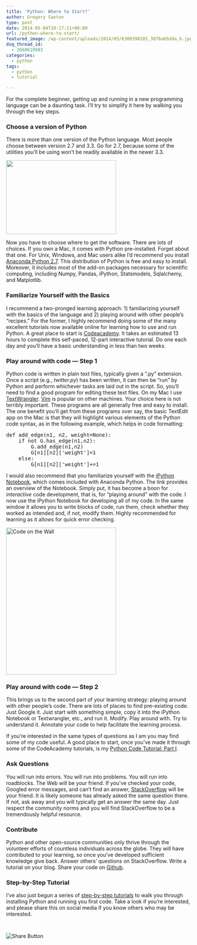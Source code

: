 ```yaml
---
title: 'Python: Where to Start?'
author: Gregory Saxton
type: post
date: 2014-05-04T20:17:11+00:00
url: /python-where-to-start/
featured_image: /wp-content/uploads/2014/05/6300398185_3876a65dda_b.jpg
dsq_thread_id:
  - 2660619983
categories:
  - python
tags:
  - python
  - tutorial

---
```

For the complete beginner, getting up and running in a new programming language can be a daunting task. I&#8217;ll try to simplify it here by walking you through the key steps. 

### Choose a version of Python

There is more than one version of the Python language. Most people choose between version 2.7 and 3.3. Go for 2.7, because some of the utilities you&#8217;ll be using won&#8217;t be readily available in the newer 3.3. 

<span class="su-frame su-frame-align-left su-frame-style-default"><span class="su-frame-inner"><a href="http://social-metrics.org/wp-content/uploads/2014/05/5528275910_52c9b1ffb41.jpg"><img loading="lazy" src="http://social-metrics.org/wp-content/uploads/2014/05/5528275910_52c9b1ffb41.jpg" alt="" width="300" height="201" class="size-full wp-image-501" srcset="http://social-metrics.org/wp-content/uploads/2014/05/5528275910_52c9b1ffb41.jpg 500w, http://social-metrics.org/wp-content/uploads/2014/05/5528275910_52c9b1ffb41-300x201.jpg 300w" sizes="(max-width: 300px) 100vw, 300px" /></a></span></span> 

Now you have to choose where to get the software. There are lots of choices. If you own a Mac, it comes with Python pre-installed. Forget about that one. For Unix, Windows, and Mac users alike I&#8217;d recommend you install <a href="https://store.continuum.io/cshop/anaconda/" target="_blank" rel="noopener noreferrer">Anaconda Python 2.7</a>. This distribution of Python is free and easy to install. Moreover, it includes most of the add-on packages necessary for scientific computing, including Numpy, Pandas, iPython, Statsmodels, Sqlalchemy, and Matplotlib.

### Familiarize Yourself with the Basics

I recommend a two-pronged learning approach: 1) familiarizing yourself with the basics of the language and 2) playing around with other people&#8217;s &#8220;recipes.&#8221; For the former, I highly recommend doing some of the many excellent tutorials now available online for learning how to use and run Python. A great place to start is <a href="http://www.codecademy.com/catalog/language/python" target="_blank" rel="noopener noreferrer">Codeacademy</a>. It takes an estimated 13 hours to complete this self-paced, 12-part interactive tutorial. Do one each day and you&#8217;ll have a basic understanding in less than two weeks. 

### Play around with code &#8212; Step 1

Python code is written in plain text files, typically given a &#8220;.py&#8221; extension. Once a script (e.g., _twitter.py_) has been written, it can then be &#8220;run&#8221; by Python and perform whichever tasks are laid out in the script. So, you&#8217;ll need to find a good program for editing these text files. On my Mac I use <a href="http://www.barebones.com/products/textwrangler/features.html" target="_blank" rel="noopener noreferrer">TextWrangler</a>. <a href="http://www.vim.org/" target="_blank" rel="noopener noreferrer">Vim</a> is popular on other machines. Your choice here is not terribly important. These programs are all generally free and easy to install. The one benefit you&#8217;ll get from these programs over say, the basic TextEdit app on the Mac is that they will highlight various elements of the Python code syntax, as in the following example, which helps in code formatting:

<pre class="brush: python; light: false; title: ; toolbar: true; notranslate" title="">def add_edge(n1, n2, weight=None):
    if not G.has_edge(n1,n2):
        G.add_edge(n1,n2)
        G[n1][n2]['weight']=1		   
    else:
        G[n1][n2]['weight']+=1       
</pre>

I would also recommend that you familiarize yourself with the <a href="http://opentechschool.github.io/python-data-intro/core/notebook.html " target="_blank" rel="noopener noreferrer">iPython Notebook</a>, which comes included with Anaconda Python. The link provides an overview of the Notebook. Simply put, it has become a boon for _interactive_ code development, that is, for &#8220;playing around&#8221; with the code. I now use the iPython Notebook for developing all of my code. In the same window it allows you to write blocks of code, run them, check whether they worked as intended and, if not, modify them. Highly recommended for learning as it allows for quick error checking. 

<span class="su-frame su-frame-align-right su-frame-style-default"><span class="su-frame-inner"><a href="http://social-metrics.org/wp-content/uploads/2014/02/code-on-the-wall.jpg"><img loading="lazy" src="http://social-metrics.org/wp-content/uploads/2014/02/code-on-the-wall.jpg" alt="Code on the Wall" width="300" height="400" class="alignnone size-full wp-image-84" srcset="http://social-metrics.org/wp-content/uploads/2014/02/code-on-the-wall.jpg 300w, http://social-metrics.org/wp-content/uploads/2014/02/code-on-the-wall-225x300.jpg 225w" sizes="(max-width: 300px) 100vw, 300px" /></a></span></span> 

### Play around with code &#8212; Step 2

This brings us to the second part of your learning strategy: playing around with other people&#8217;s code. There are lots of places to find pre-existing code. Just Google it. Just start with something simple, copy it into the iPython Notebook or Textwrangler, etc., and run it. Modify. Play around with. Try to understand it. Annotate your code to help facilitate the learning process. 

If you&#8217;re interested in the same types of questions as I am you may find some of my code useful. A good place to start, once you&#8217;ve made it through some of the CodeAcademy tutorials, is my <a href="http://social-metrics.org/python-tutorial-1/" title="Python Code Tutorial: Part I" target="_blank" rel="noopener noreferrer">Python Code Tutorial: Part I</a>.

### Ask Questions

You will run into errors. You will run into problems. You will run into roadblocks. The Web will be your friend. If you&#8217;ve checked your code, Googled error messages, and can&#8217;t find an answer, <a href="http://stackoverflow.com/" target="_blank" rel="noopener noreferrer">StackOverflow</a> will be your friend. It is likely someone has already asked the same question there. If not, ask away and you will typically get an answer the same day. Just respect the community norms and you will find StackOverflow to be a tremendously helpful resource. 

### Contribute

Python and other open-source communities only thrive through the volunteer efforts of countless individuals across the globe. They will have contributed to your learning, so once you&#8217;ve developed sufficient knowledge give back. Answer others&#8217; questions on StackOverflow. Write a tutorial on your blog. Share your code on <a href="http://github.com/" target="_blank" rel="noopener noreferrer">Github</a>. 

### Step-by-Step Tutorial

I&#8217;ve also just begun a series of <a href="http://social-metrics.org/starting-on-python-1/" title="Your First Steps with Python: Part I — Running your First Python Code" target="_blank" rel="noopener noreferrer">step-by-step tutorials</a> to walk you through installing Python and running you first code. Take a look if you&#8217;re interested, and please share this on social media if you know others who may be interested. 

<div style="padding-bottom:20px; padding-top:10px;" class="hupso-share-buttons">
  <!-- Hupso Share Buttons - https://www.hupso.com/share/ -->
  
  <a class="hupso_toolbar" href="https://www.hupso.com/share/"><img src="http://static.hupso.com/share/buttons/share-medium.png" style="border:0px; padding-top: 5px; float:left;" alt="Share Button" /></a><!-- Hupso Share Buttons -->
</div>